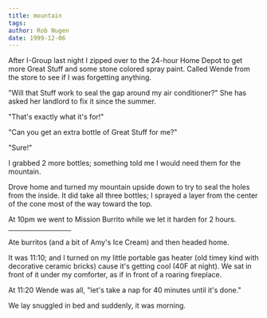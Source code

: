 ```yaml
---
title: mountain
tags: 
author: Rob Nugen
date: 1999-12-06
---
```


After I-Group last night I zipped over to the 24-hour Home Depot to get
more Great Stuff and some stone colored spray paint.  Called Wende from
the store to see if I was forgetting anything.

"Will that Stuff work to seal the gap around my air conditioner?"  She
has asked her landlord to fix it since the summer.

"That's exactly what it's for!"

"Can you get an extra bottle of Great Stuff for me?"

"Sure!"

I grabbed 2 more bottles; something told me I would need them for the
mountain.

Drove home and turned my mountain upside down to try to seal the holes
from the inside.  It did take all three bottles; I sprayed a layer from
the center of the cone most of the way toward the top.

At 10pm we went to Mission Burrito while we let it harden for 2 hours.

<p><hr align="left" width="25%">

Ate burritos (and a bit of Amy's Ice Cream) and then headed home.

It was 11:10; and I turned on my little portable gas heater (old timey
kind with decorative ceramic bricks) cause it's getting cool (40F at
night).  We sat in front of it under my comforter, as if in front of a
roaring fireplace.

At 11:20 Wende was all, "let's take a nap for 40 minutes until it's
done."

We lay snuggled in bed and suddenly, it was morning.
